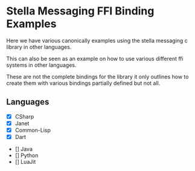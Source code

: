 # Stella Messaging FFI Binding Examples

Here we have various canonically examples using the stella messaging c library in other languages.

This can also be seen as an example on how to use various different ffi systems in other languages.

These are not the complete bindings for the library it only outlines how to create them with various bindings partially defined but not all.

## Languages

- [x] CSharp
- [x] Janet
- [x] Common-Lisp
- [x] Dart
- [] Java
- [] Python
- [] LuaJit
